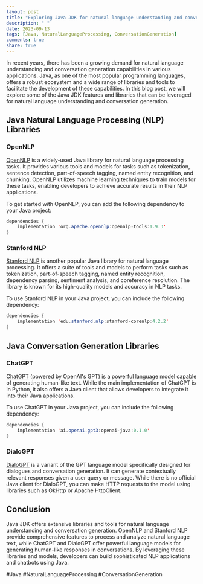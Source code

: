 ```yaml
---
layout: post
title: "Exploring Java JDK for natural language understanding and conversation generation"
description: " "
date: 2023-09-13
tags: [Java, NaturalLanguageProcessing, ConversationGeneration]
comments: true
share: true
---
```


In recent years, there has been a growing demand for natural language understanding and conversation generation capabilities in various applications. Java, as one of the most popular programming languages, offers a robust ecosystem and a wide range of libraries and tools to facilitate the development of these capabilities. In this blog post, we will explore some of the Java JDK features and libraries that can be leveraged for natural language understanding and conversation generation.

## Java Natural Language Processing (NLP) Libraries

### OpenNLP

[OpenNLP](https://opennlp.apache.org/) is a widely-used Java library for natural language processing tasks. It provides various tools and models for tasks such as tokenization, sentence detection, part-of-speech tagging, named entity recognition, and chunking. OpenNLP utilizes machine learning techniques to train models for these tasks, enabling developers to achieve accurate results in their NLP applications.

To get started with OpenNLP, you can add the following dependency to your Java project:

```java
dependencies {
    implementation 'org.apache.opennlp:opennlp-tools:1.9.3'
}
```

### Stanford NLP

[Stanford NLP](https://stanfordnlp.github.io/) is another popular Java library for natural language processing. It offers a suite of tools and models to perform tasks such as tokenization, part-of-speech tagging, named entity recognition, dependency parsing, sentiment analysis, and coreference resolution. The library is known for its high-quality models and accuracy in NLP tasks.

To use Stanford NLP in your Java project, you can include the following dependency:

```java
dependencies {
    implementation 'edu.stanford.nlp:stanford-corenlp:4.2.2'
}
```

## Java Conversation Generation Libraries

### ChatGPT

[ChatGPT](https://github.com/openai/gpt-3.5-turbo) (powered by OpenAI's GPT) is a powerful language model capable of generating human-like text. While the main implementation of ChatGPT is in Python, it also offers a Java client that allows developers to integrate it into their Java applications.

To use ChatGPT in your Java project, you can include the following dependency:

```java
dependencies {
    implementation 'ai.openai.gpt3:openai-java:0.1.0'
}
```

### DialoGPT

[DialoGPT](https://github.com/microsoft/DialoGPT) is a variant of the GPT language model specifically designed for dialogues and conversation generation. It can generate contextually relevant responses given a user query or message. While there is no official Java client for DialoGPT, you can make HTTP requests to the model using libraries such as OkHttp or Apache HttpClient.

## Conclusion

Java JDK offers extensive libraries and tools for natural language understanding and conversation generation. OpenNLP and Stanford NLP provide comprehensive features to process and analyze natural language text, while ChatGPT and DialoGPT offer powerful language models for generating human-like responses in conversations. By leveraging these libraries and models, developers can build sophisticated NLP applications and chatbots using Java.

#Java #NaturalLanguageProcessing #ConversationGeneration